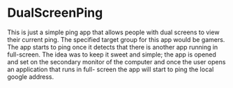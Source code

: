 # DualScreenPing 
This is just a simple ping app that allows people with dual screens to view their current ping. The specified target group for this app  would be gamers. The app starts to ping once it detects that there is another app running in full-screen. The idea was to keep it sweet  and simple; the app is opened and set on the secondary monitor of the computer and once the user opens an application that runs in full- screen the app will start to ping the local google address.
